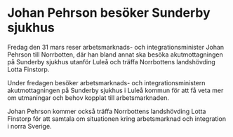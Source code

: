 # Johan Pehrson besöker Sunderby sjukhus

Fredag den 31 mars reser arbetsmarknads- och integrationsminister Johan Pehrson till Norrbotten, där han bland annat ska besöka akutmottagningen på Sunderby sjukhus utanför Luleå och träffa Norrbottens landshövding Lotta Finstorp.

Under fredagen besöker arbetsmarknads- och integrationsministern akutmottagningen på Sunderby sjukhus i Luleå kommun för att få veta mer om utmaningar och behov kopplat till arbetsmarknaden.

Johan Pehrson kommer också träffa Norrbottens landshövding Lotta Finstorp för att samtala om situationen kring arbetsmarknad och integration i norra Sverige.
